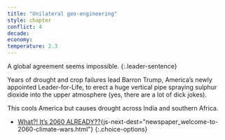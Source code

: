 ```yaml
---
title: "Unilateral geo-engineering"
style: chapter
conflict: 4
decade: 
economy: 
temperature: 2.3
---
```


A global agreement seems impossible. 
{:.leader-sentence}

Years of drought and crop failures lead Barron Trump, America’s newly appointed Leader-for-Life, to erect a huge vertical pipe spraying sulphur dioxide into the upper atmosphere (yes, there are a lot of dick jokes).

This cools America but causes drought across India and southern Africa.

- [What?! It’s 2060 ALREADY??](part-page_2060.html){js-next-dest="newspaper_welcome-to-2060-climate-wars.html"}
{:.choice-options}
